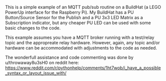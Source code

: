 This is a simple example of an MQTT pub/sub routine on a BuildHat (a LEGO PowerUp interface for the Raspberry Pi).
My BuildHat has a PU Button/Source Sensor for the Publish and a PU 3x3 LED Matrix as a Subscription indicator, but any cheaper PU LED can be used with some basic changes to the code.

This example assumes you have a MQTT broker running with a test/relay topic and the appropreate relay hardware.  However, again, any topic and/or hardware can be accommodated with adjustments to the code as needed.

The wonderfull assistance and code commenting was done by u/throwaway8u3sH0 on reddit here: https://www.reddit.com/r/pythonhelp/comments/1ht7wob/i_have_a_possible_syntax_or_layout_issue_with/
